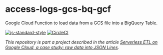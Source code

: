 # access-logs-gcs-bq-gcf

Google Cloud Function to load data from a GCS file into a BigQuery Table.

[![js-standard-style][1]][2] [![CircleCI][3]][4]

_This repository is part a project described in the article
[Serverless ETL on Google Cloud, a case study: raw data into JSON Lines][5]._

[1]: https://img.shields.io/badge/code%20style-standard-brightgreen.svg
[2]: http://standardjs.com
[3]: https://circleci.com/gh/ricardolsmendes/access-logs-gcs-bq-gcf.svg?style=svg
[4]: https://circleci.com/gh/ricardolsmendes/access-logs-gcs-bq-gcf
[5]: https://medium.com/google-cloud/serverless-etl-on-google-cloud-a-case-study-raw-data-into-json-lines-d20711cd3917
